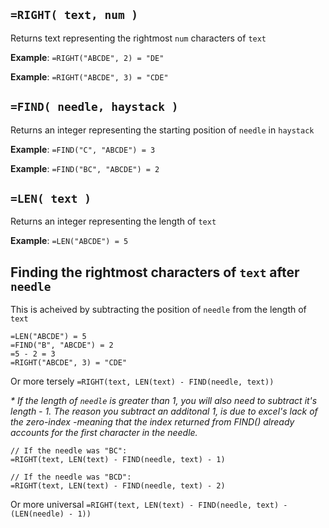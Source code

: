 ## `=RIGHT( text, num )`
Returns text representing the rightmost `num` characters of `text`

__Example__:
`=RIGHT("ABCDE", 2) = "DE"`

__Example__:
`=RIGHT("ABCDE", 3) = "CDE"`


## `=FIND( needle, haystack )`
Returns an integer representing the starting position of `needle` in `haystack`

__Example__:
`=FIND("C", "ABCDE") = 3`

__Example__:
`=FIND("BC", "ABCDE") = 2`

## `=LEN( text )`
Returns an integer representing the length of `text`

__Example__:
`=LEN("ABCDE") = 5`

## Finding the rightmost characters of `text` after `needle`
This is acheived by subtracting the position of `needle` from the length of `text` 

```
=LEN("ABCDE") = 5
=FIND("B", "ABCDE") = 2
=5 - 2 = 3
=RIGHT("ABCDE", 3) = "CDE"
```
Or more tersely `=RIGHT(text, LEN(text) - FIND(needle, text))`

_* If the length of `needle` is greater than 1, you will also need to subtract it's length - 1. The reason you subtract an additonal 1, is due to excel's lack of the zero-index -meaning that the index returned from FIND() already accounts for the first character in the needle._

```
// If the needle was "BC":
=RIGHT(text, LEN(text) - FIND(needle, text) - 1)

// If the needle was "BCD":
=RIGHT(text, LEN(text) - FIND(needle, text) - 2)
```
Or more universal `=RIGHT(text, LEN(text) - FIND(needle, text) - (LEN(needle) - 1))`
